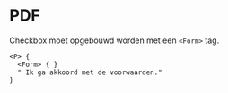 <!-- @license CC0-1.0 -->

# PDF

Checkbox moet opgebouwd worden met een `<Form>` tag.

```text
<P> {
  <Form> { }
  " Ik ga akkoord met de voorwaarden."
}
```
